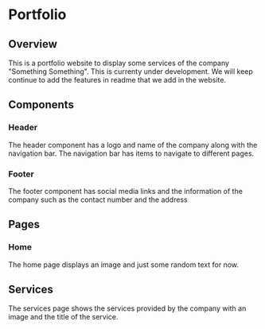 # Portfolio

## Overview
This is a portfolio website to display some services of the company "Something Something". This is currenty under development. We will keep continue to add the features in readme that we add in the website.

## Components

### Header
The header component has a logo and name of the company along with the navigation bar. The navigation bar has items to navigate to different pages.

### Footer
The footer component has social media links and the information of the company such as the contact number and the address

## Pages

### Home
The home page displays an image and just some random text for now.

## Services
The services page shows the services provided by the company with an image and the title of the service.